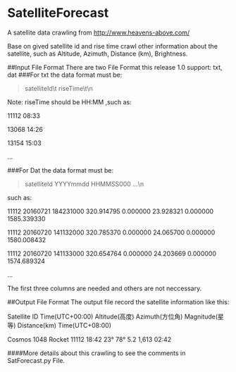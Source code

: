 # SatelliteForecast
A satellite data crawling from http://www.heavens-above.com/

Base on gived satellite id and rise time crawl other information about the satellite, such as Altitude, Azimuth, Distance (km), Brightness.

##Input File Format
There are two File Format this release 1.0 support:  txt, dat
###For txt
the data format must be:

>satelliteId\t riseTime\t\n

Note: riseTime should be HH:MM ,such as:

11112	08:33

13068	14:26

13154	15:03

...

###For Dat
the data format must be:

>satelliteId  YYYYmmdd  HHMMSS000  ...\n

such as:

11112  20160721  184231000  320.914795    0.000000   23.928321    0.000000    1585.339330

11112  20160720  141132000  320.785370    0.000000   24.065700    0.000000    1580.008432

11112  20160720  141133000  320.654764    0.000000   24.203669    0.000000    1574.689324

...


The first three columns are needed and others are not neccessary.

##Output File Format
The output file record the satellite information like this:

Satellite	ID	Time(UTC+00:00)	Altitude(高度)	Azimuth(方位角)	Magnitude(星等)	Distance(km)	Time(UTC+08:00)

Cosmos 1048 Rocket	11112	18:42	23°	78°	5.2	1,613	02:42

####More details about this crawling to see the comments in SatForecast.py File.

